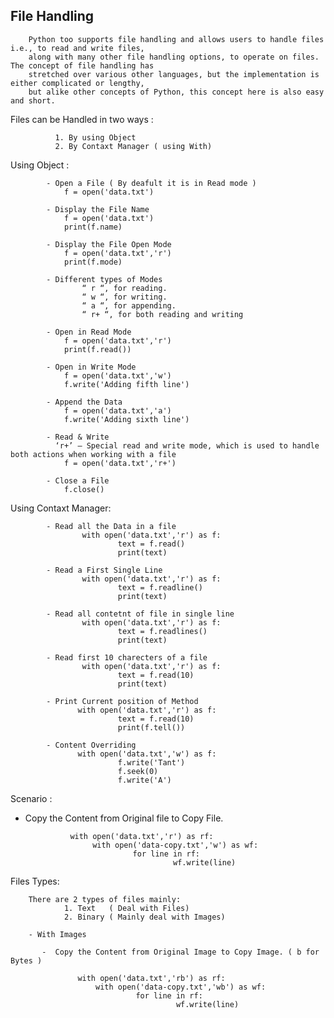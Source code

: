 ## File Handling

        Python too supports file handling and allows users to handle files i.e., to read and write files, 
        along with many other file handling options, to operate on files. The concept of file handling has
        stretched over various other languages, but the implementation is either complicated or lengthy, 
        but alike other concepts of Python, this concept here is also easy and short.
        
  Files can be Handled in two ways : 
  
              1. By using Object
              2. By Contaxt Manager ( using With)
              
  Using Object : 
  
            - Open a File ( By deafult it is in Read mode )
                f = open('data.txt')
              
            - Display the File Name 
                f = open('data.txt')
                print(f.name)

            - Display the File Open Mode
                f = open('data.txt','r')
                print(f.mode)
            
            - Different types of Modes
                    “ r “, for reading.
                    “ w “, for writing.
                    “ a “, for appending.
                    “ r+ “, for both reading and writing
                    
            - Open in Read Mode
                f = open('data.txt','r')
                print(f.read()) 
                
            - Open in Write Mode
                f = open('data.txt','w')
                f.write('Adding fifth line')
                
            - Append the Data
                f = open('data.txt','a')
                f.write('Adding sixth line')
                
            - Read & Write 
              ‘r+’ – Special read and write mode, which is used to handle both actions when working with a file
                f = open('data.txt','r+')
                
            - Close a File
                f.close()
        
  Using Contaxt Manager:
    
            - Read all the Data in a file
                    with open('data.txt','r') as f:
                            text = f.read()
                            print(text)
                            
            - Read a First Single Line
                    with open('data.txt','r') as f:
                            text = f.readline()
                            print(text)
                            
            - Read all contetnt of file in single line
                    with open('data.txt','r') as f:
                            text = f.readlines()
                            print(text)
            
            - Read first 10 charecters of a file
                    with open('data.txt','r') as f:
                            text = f.read(10)
                            print(text)

            - Print Current position of Method
                   with open('data.txt','r') as f:
                            text = f.read(10)
                            print(f.tell())

            - Content Overriding 
                   with open('data.txt','w') as f:
                            f.write('Tant')
                            f.seek(0)
                            f.write('A')
             
              
              
              
  Scenario : 
  
  - Copy the Content from Original file to Copy File.
  
                  with open('data.txt','r') as rf:
                       with open('data-copy.txt','w') as wf:
                                for line in rf:
                                         wf.write(line)

              
  Files Types:
  
        There are 2 types of files mainly: 
                1. Text   ( Deal with Files)
                2. Binary ( Mainly deal with Images)
                
        - With Images
          
           -  Copy the Content from Original Image to Copy Image. ( b for Bytes )
           
                   with open('data.txt','rb') as rf:
                       with open('data-copy.txt','wb') as wf:
                                for line in rf:
                                         wf.write(line)

            
